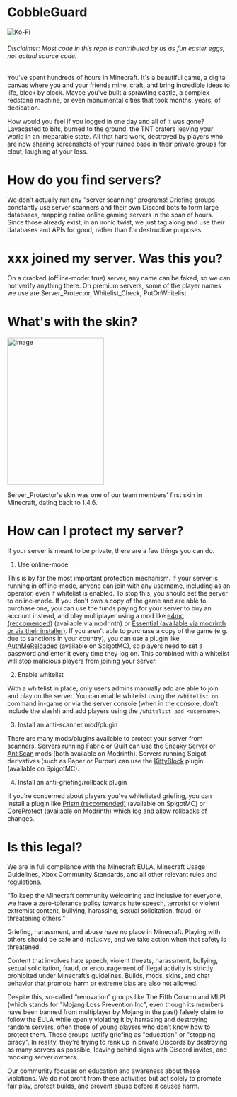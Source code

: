 # CobbleGuard
[![Ko-Fi](https://srv-cdn.himpfen.io/badges/kofi/kofi-flat.svg)](https://ko-fi.com/cobbleguard)
###### Disclaimer: Most code in this repo is contributed by us as fun easter eggs, not actual source code.

You've spent hundreds of hours in Minecraft. It's a beautiful game, a digital canvas where you and your friends mine, craft, and bring incredible ideas to life, block by block. Maybe you've built a sprawling castle, a complex redstone machine, or even monumental cities that took months, years, of dedication.

How would you feel if you logged in one day and all of it was gone? Lavacasted to bits, burned to the ground, the TNT craters leaving your world in an irreparable state. All that hard work, destroyed by players who are now sharing screenshots of your ruined base in their private groups for clout, laughing at your loss.

# How do you find servers?
We don't actually run any "server scanning" programs! Griefing groups constantly use server scanners and their own Discord bots to form large databases, mapping entire online gaming servers in the span of hours. Since those already exist, in an ironic twist, we just tag along and use their databases and APIs for good, rather than for destructive purposes. 

# xxx joined my server. Was this you?
On a cracked (offline-mode: true) server, any name can be faked, so we can not verify anything there. On premium servers, some of the player names we use are Server_Protector, Whitelist_Check, PutOnWhitelist

# What's with the skin?
<img width="218" height="333" alt="image" src="https://github.com/user-attachments/assets/7fd33a45-73c8-4f56-8c9a-f69c18ef3dc7" />

Server_Protector's skin was one of our team members' first skin in Minecraft, dating back to 1.4.6.

# How can I protect my server?
If your server is meant to be private, there are a few things you can do.

1) Use online-mode

This is by far the most important protection mechanism. If your server is running in offline-mode, anyone can join with any username, including as an operator, even if whitelist is enabled. To stop this, you should set the server to online-mode. If you don't own a copy of the game and are able to purchase one, you can use the funds paying for your server to buy an account instead, and play multiplayer using a mod like [e4mc (reccomended)](https://modrinth.com/mod/e4mc) (available via modrinth) or [Essential (available via modrinth](https://modrinth.com/mod/essential) [or via their installer)](https://essential.gg/downloads). If you aren't able to purchase a copy of the game (e.g. due to sanctions in your country), you can use a plugin like [AuthMeReloaded](https://www.spigotmc.org/resources/authmereloaded.6269/) (available on SpigotMC), so players need to set a password and enter it every time they log on. This combined with a whitelist will stop malicious players from joining your server.

2) Enable whitelist

With a whitelist in place, only users admins manually add are able to join and play on the server. You can enable whitelist using the `/whitelist on` command in-game or via the server console (when in the console, don't include the slash!) and add players using the `/whitelist add <username>`.

3) Install an anti-scanner mod/plugin

There are many mods/plugins available to protect your server from scanners. Servers running Fabric or Quilt can use the [Sneaky Server](https://modrinth.com/mod/sneaky-server) or [AntiScan](https://modrinth.com/mod/antiscan) mods (both available on Modrinth). Servers running Spigot derivatives (such as Paper or Purpur) can use the [KittyBlock](https://www.spigotmc.org/resources/kittyblock.123679/) plugin (available on SpigotMC).

4) Install an anti-griefing/rollback plugin

If you're concerned about players you've whitelisted griefing, you can install a plugin like [Prism (reccomended)](https://www.spigotmc.org/resources/prism.99397/updates) (available on SpigotMC) or [CoreProtect](https://modrinth.com/plugin/coreprotect) (available on Modrinth) which log and allow rollbacks of changes.

# Is this legal?

We are in full compliance with the Minecraft EULA, Minecraft Usage Guidelines, Xbox Community Standards, and all other relevant rules and regulations.

“To keep the Minecraft community welcoming and inclusive for everyone, we have a zero-tolerance policy towards hate speech, terrorist or violent extremist content, bullying, harassing, sexual solicitation, fraud, or threatening others.”

Griefing, harassment, and abuse have no place in Minecraft. Playing with others should be safe and inclusive, and we take action when that safety is threatened.

Content that involves hate speech, violent threats, harassment, bullying, sexual solicitation, fraud, or encouragement of illegal activity is strictly prohibited under Minecraft’s guidelines. Builds, mods, skins, and chat behavior that promote harm or extreme bias are also not allowed.

Despite this, so-called “renovation” groups like The Fifth Column and MLPI (which stands for "Mojang Loss Prevention Inc", even though its members have been banned from multiplayer by Mojang in the past) falsely claim to follow the EULA while openly violating it by harrasing and destroying random servers, often those of young players who don’t know how to protect them. These groups justify griefing as "education" or "stopping piracy". In reality, they’re trying to rank up in private Discords by destroying as many servers as possible, leaving behind signs with Discord invites, and mocking server owners. 

Our community focuses on education and awareness about these violations. We do not profit from these activities but act solely to promote fair play, protect builds, and prevent abuse before it causes harm.
